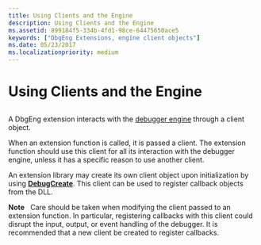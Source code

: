 ```yaml
---
title: Using Clients and the Engine
description: Using Clients and the Engine
ms.assetid: 899184f5-334b-4fd1-98ce-64475650ace5
keywords: ["DbgEng Extensions, engine client objects"]
ms.date: 05/23/2017
ms.localizationpriority: medium
---
```


# Using Clients and the Engine


## <span id="ddk_using_clients_and_the_engine_dbx"></span><span id="DDK_USING_CLIENTS_AND_THE_ENGINE_DBX"></span>


A DbgEng extension interacts with the [debugger engine](introduction.md#debugger-engine) through a client object.

When an extension function is called, it is passed a client. The extension function should use this client for all its interaction with the debugger engine, unless it has a specific reason to use another client.

An extension library may create its own client object upon initialization by using [**DebugCreate**](https://msdn.microsoft.com/library/windows/hardware/ff540469). This client can be used to register callback objects from the DLL.

**Note**   Care should be taken when modifying the client passed to an extension function. In particular, registering callbacks with this client could disrupt the input, output, or event handling of the debugger. It is recommended that a new client be created to register callbacks.

 

 

 





